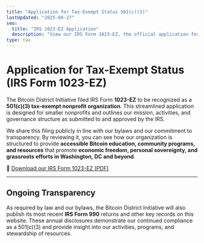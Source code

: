 ```yaml
---
title: "Application for Tax-Exempt Status 501(c)(3)"
lastUpdated: "2025-08-27"
seo:
  title: "IRS 1023-EZ Application"
  description: "View our IRS Form 1023-EZ, the official application for recognition as a 501(c)(3) nonprofit, filed by the Bitcoin District Initiative."
type: tax
---
```


# Application for Tax-Exempt Status (IRS Form 1023-EZ)

The Bitcoin District Initiative filed IRS Form **1023-EZ** to be recognized as a **501(c)(3) tax-exempt nonprofit organization**. This streamlined application is designed for smaller nonprofits and outlines our mission, activities, and governance structure as submitted to and approved by the IRS.

We share this filing publicly in line with our bylaws and our commitment to transparency. By reviewing it, you can see how our organization is structured to provide **accessible Bitcoin education, community programs, and resources** that promote **economic freedom, personal sovereignty, and grassroots efforts in Washington, DC and beyond**.

📄 [Download our IRS Form 1023-EZ (PDF)](/docs/1023ez_application.pdf)

---

## Ongoing Transparency
As required by law and our bylaws, the Bitcoin District Initiative will also publish its most recent **IRS Form 990** returns and other key records on this website. These annual disclosures demonstrate our continued compliance as a 501(c)(3) and provide insight into our activities, programs, and stewardship of resources.
